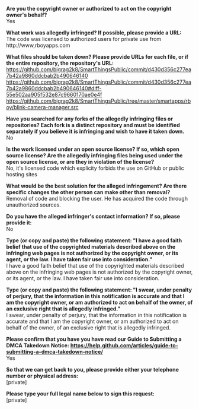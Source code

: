 **Are you the copyright owner or authorized to act on the copyright owner's behalf?**  
Yes

**What work was allegedly infringed? If possible, please provide a URL:**  
The code was licensed to authorized users for private use from http://www,rboyapps.com

**What files should be taken down? Please provide URLs for each file, or if the entire repository, the repository's URL:**
https://github.com/bigrag2k8/SmartThingsPublic/commit/d430d356c277ea7b42a9860ddcbab2b490646140  
https://github.com/bigrag2k8/SmartThingsPublic/commit/d430d356c277ea7b42a9860ddcbab2b490646140#diff-55e502aa905f532e87c9660170ae0e4f  
https://github.com/bigrag2k8/SmartThingsPublic/tree/master/smartapps/rboy/blink-camera-manager.src

**Have you searched for any forks of the allegedly infringing files or repositories? Each fork is a distinct repository and must be identified separately if you believe it is infringing and wish to have it taken down.**  
No

**Is the work licensed under an open source license? If so, which open source license? Are the allegedly infringing files being used under the open source license, or are they in violation of the license?**  
No, it's licensed code which explicity forbids the use on GitHub or public hosting sites

**What would be the best solution for the alleged infringement? Are there specific changes the other person can make other than removal?**  
Removal of code and blocking the user. He has acquired the code through unauthorized sources.

**Do you have the alleged infringer's contact information? If so, please provide it:**  
No

**Type (or copy and paste) the following statement: "I have a good faith belief that use of the copyrighted materials described above on the infringing web pages is not authorized by the copyright owner, or its agent, or the law. I have taken fair use into consideration."**  
I have a good faith belief that use of the copyrighted materials described above on the infringing web pages is not authorized by the copyright owner, or its agent, or the law. I have taken fair use into consideration.

**Type (or copy and paste) the following statement: "I swear, under penalty of perjury, that the information in this notification is accurate and that I am the copyright owner, or am authorized to act on behalf of the owner, of an exclusive right that is allegedly infringed."**  
I swear, under penalty of perjury, that the information in this notification is accurate and that I am the copyright owner, or am authorized to act on behalf of the owner, of an exclusive right that is allegedly infringed.

**Please confirm that you have you have read our Guide to Submitting a DMCA Takedown Notice: https://help.github.com/articles/guide-to-submitting-a-dmca-takedown-notice/**  
Yes

**So that we can get back to you, please provide either your telephone number or physical address:**  
[private]

**Please type your full legal name below to sign this request:**  
[private]
